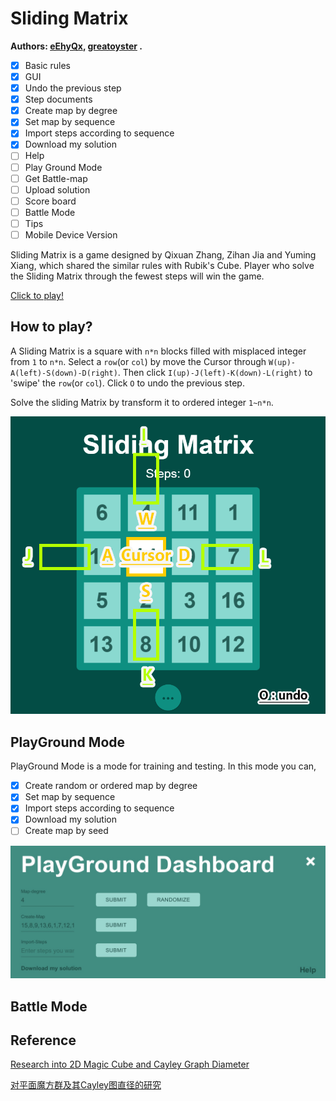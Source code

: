 # Sliding Matrix

**Authors: [eEhyQx](https://github.com/eEhyQx), [greatoyster](https://github.com/greatoyster) .**

- [x] Basic rules
- [x] GUI
- [x] Undo the previous step
- [x] Step documents
- [x] Create map by degree
- [x] Set map by sequence
- [x] Import steps according to sequence 
- [x] Download my solution
- [ ] Help
- [ ] Play Ground Mode
- [ ] Get Battle-map
- [ ] Upload solution
- [ ] Score board
- [ ] Battle Mode
- [ ] Tips
- [ ] Mobile Device Version

Sliding Matrix is a game designed by Qixuan Zhang, Zihan Jia and Yuming Xiang, which shared the similar rules with Rubik's Cube. Player who solve the Sliding Matrix through the fewest steps will win the game.

[Click to play!](https://eehyqx.github.io/SlidingMatrix/SlidingMatrix.html)

##  How to play?

A Sliding Matrix is a square with `n*n` blocks filled with misplaced integer from `1` to `n*n`. Select a `row`(or `col`) by move the Cursor through `W(up)-A(left)-S(down)-D(right)`.  Then click `I(up)-J(left)-K(down)-L(right)` to 'swipe' the `row`(or `col`). Click `O` to undo the previous step.

Solve the sliding Matrix by transform it to ordered integer `1~n*n`.

![map_guide](./imgs/map_guide.png)

## PlayGround Mode

PlayGround Mode is a mode for training and testing. In this mode you can,
- [x] Create random or ordered map by degree
- [x] Set map by sequence
- [x] Import steps according to sequence
- [x] Download my solution
- [ ] Create map by seed

![Play Ground Mode](./imgs/PlayGround_mode.jpg)

## Battle Mode

## Reference

[Research into 2D Magic Cube  and Cayley Graph Diameter](https://github.com/eEhyQx/WeCreate/blob/master/0x02.%5Ben%5DResearch%20into%202D%20Magic%20Cube.pdf)

[对平面魔方群及其Cayley图直径的研究](https://github.com/eEhyQx/WeCreate/blob/master/0x02.%5Bcn%5D%E5%AF%B9%E5%B9%B3%E9%9D%A2%E9%AD%94%E6%96%B9%E7%BE%A4%E5%8F%8A%E5%85%B6Cayley%E5%9B%BE%E7%9B%B4%E5%BE%84%E7%9A%84%E7%A0%94%E7%A9%B6.pdf)
